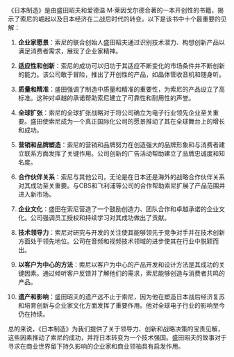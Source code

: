 《日本制造》是由盛田昭夫和爱德温·M·莱因戈尔德合著的一本开创性的书籍，揭示了索尼的崛起以及日本经济在二战后时代的转变。以下是该书中十个最重要的见解：

1. **企业家愿景**：索尼的联合创始人盛田昭夫通过识别技术潜力、构想创新产品以满足消费者需求，展现了企业家精神。

2. **适应性和创新**：索尼的成功可以归功于其适应不断变化的市场条件并不断创新的能力。该公司敢于冒险，推出了开创性的产品，如晶体管收音机和随身听。

3. **质量和精准**：盛田强调了制造中质量和精准的重要性，为索尼的产品设立了高标准。这种对卓越的承诺帮助索尼建立了可靠性和耐用性的声誉。

4. **全球扩张**：索尼的全球扩张战略对于将公司确立为电子行业领先企业至关重要。盛田使索尼成为一个真正国际化公司的愿景推动了其在全球舞台上的增长和成功。

5. **营销和品牌塑造**：索尼的营销和品牌努力在创造强大的品牌形象和与消费者建立联系方面发挥了关键作用。公司创新的广告活动帮助建立了品牌忠诚度和知名度。

6. **合作伙伴关系**：索尼与其他公司，无论是在日本还是海外的战略合作伙伴关系对其成功至关重要。与CBS和飞利浦等公司的合作帮助索尼扩展了产品范围并进入新市场。

7. **企业文化**：盛田在索尼营造了一个鼓励创造力、团队合作和卓越承诺的企业文化。公司强调员工授权和持续学习对其成功做出了贡献。

8. **技术领导力**：索尼对研究与开发的关注使其能够领先于竞争对手并在技术创新方面处于领先地位。公司在音频和视频技术领域的进步使其在行业中脱颖而出。

9. **以客户为中心的方法**：索尼以客户为中心的产品开发和设计方法是其成功的关键因素。通过倾听客户反馈并了解他们的需求，索尼能够创造与消费者共鸣的产品。

10. **遗产和影响**：盛田昭夫的遗产远不止于索尼，因为他在塑造日本战后经济复苏和培育创新与企业家文化方面发挥了重要作用。他对全球电子行业的影响至今仍在持续。

总的来说，《日本制造》为我们提供了关于领导力、创新和战略决策的宝贵见解，这些因素推动了索尼的成功，并将日本转变为一个技术强国。盛田昭夫的故事对于寻求在商业世界留下持久影响的企业家和商业领袖具有启发作用。